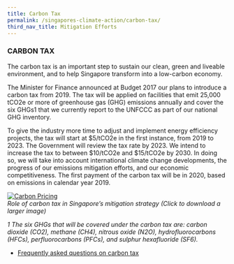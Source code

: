 ```yaml
---
title: Carbon Tax
permalink: /singapores-climate-action/carbon-tax/
third_nav_title: Mitigation Efforts
---
```


### CARBON TAX

The carbon tax is an important step to sustain our clean, green and liveable environment, and to help Singapore transform into a low-carbon economy.

The Minister for Finance announced at Budget 2017 our plans to introduce a carbon tax from 2019. The tax will be applied on facilities that emit 25,000 tCO2e or more of greenhouse gas (GHG) emissions annually and cover the six GHGs1 that we currently report to the UNFCCC as part of our national GHG inventory.

To give the industry more time to adjust and implement energy efficiency projects, the tax will start at $5/tCO2e in the first instance, from 2019 to 2023. The Government will review the tax rate by 2023. We intend to increase the tax to between $10/tCO2e and $15/tCO2e by 2030. In doing so, we will take into account international climate change developments, the progress of our emissions mitigation efforts, and our economic competitiveness. The first payment of the carbon tax will be in 2020, based on emissions in calendar year 2019.

<a href="/docs/default-source/default-document-library/how-a-carbon-tax-works.pdf" target="_blank">![Carbon Pricing](/images/carbon-pricing.png "Carbon Pricing")</a>  
*Role of carbon tax in Singapore’s mitigation strategy (Click to download a larger image)*

*1 The six GHGs that will be covered under the carbon tax are: carbon dioxide (CO2), methane (CH4), nitrous oxide (N2O), hydrofluorocarbons (HFCs), perfluorocarbons (PFCs), and sulphur hexafluoride (SF6).*

* [<a href="/faqs/carbon-tax/" target="_blank">Frequently asked questions on carbon tax</a>](/faqs/carbon-tax/)
